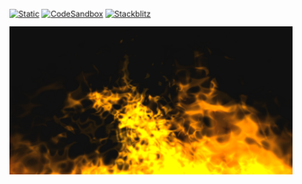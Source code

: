 [![Static](https://img.shields.io/badge/demo-%23646CFF.svg?logo=html5&logoColor=white)](https://pmndrs.github.io/examples/shader-fire)
[![CodeSandbox](https://img.shields.io/badge/codesandbox-040404?logo=codesandbox&logoColor=DBDBDB)](https://codesandbox.io/s/github/pmndrs/examples/tree/main/apps/shader-fire)
[![Stackblitz](https://img.shields.io/badge/stackblitz-fff?logo=Stackblitz&logoColor=1389FD)](https://stackblitz.com/github/pmndrs/examples/tree/main/apps/shader-fire)

![](thumbnail.png)

